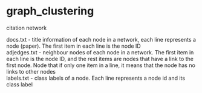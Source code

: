 # graph_clustering
citation network

docs.txt - title information of each node in a network, each line represents a node (paper). The first item in each line is the node ID<br>
adjedges.txt - neighbour nodes of each node in a network. The first item in each line is the node ID, and the rest items are nodes that have a link to the first node. Node that if only one item in a line, it means that the node has no links to other nodes<br>
labels.txt - class labels of a node. Each line represents a node id and its class label
